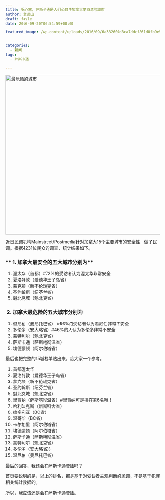 ```yaml
---
title: 好心塞，萨斯卡通是人们心目中加拿大第四危险城市
author: 童远山
draft: fasle
date: 2016-09-20T06:54:59+00:00

featured_image: /wp-content/uploads/2016/09/6a332609d8ca7ddcf861d0fb9e5de3e2-220x150.jpg


categories:
  - 新闻
tags:
  - 萨斯卡通

---
```

<img decoding="async" loading="lazy" class="alignleft size-full wp-image-933" src="http://52sask.com/wp-content/uploads/2016/09/6a332609d8ca7ddcf861d0fb9e5de3e2.jpg" alt="最危险的城市" width="830" height="519" srcset="http://192.168.2.100:800/wp-content/uploads/2016/09/6a332609d8ca7ddcf861d0fb9e5de3e2.jpg 830w, http://192.168.2.100:800/wp-content/uploads/2016/09/6a332609d8ca7ddcf861d0fb9e5de3e2-300x188.jpg 300w" sizes="(max-width: 830px) 100vw, 830px" />

近日民调机构Mainstreet/Postmedia针对加拿大15个主要城市的安全性，做了民调。根据4231位民众的调查，统计结果如下。

###  ** 1. 加拿大最安全的五大城市分别为**

<ol class="list-paddingleft-2">
  <li>
    渥太华（首都）#72%的受访者认为渥太华非常安全
  </li>
  <li>
    夏洛特敦（爱德华王子岛省）
  </li>
  <li>
    蒙克顿（新不伦瑞克省）
  </li>
  <li>
    圣约翰斯（纽芬兰省）
  </li>
  <li>
    魁北克城（魁北克省）
  </li>
</ol>

###  2. 加拿大最危险的五大城市分别为

<ol class="list-paddingleft-2">
  <li>
    温尼伯（曼尼托巴省） #56%的受访者认为温尼伯非常不安全
  </li>
  <li>
    多伦多（安大略省）#46%的人认为多伦多非常不安全
  </li>
  <li>
    蒙特利尔（魁北克省）
  </li>
  <li>
    萨斯卡通（萨斯喀彻温省）
  </li>
  <li>
    埃德蒙顿（阿尔伯塔省）
  </li>
</ol>

最后也把完整的15城榜单贴出来，给大家一个参考。

  1. 首都渥太华
  2. 夏洛特敦（爱德华王子岛省）
  3. 蒙克顿（新不伦瑞克省）
  4. 圣约翰斯（纽芬兰省）
  5. 魁北克城（魁北克省）
  6. 里贾纳（萨斯喀彻温省）#里贾纳可是排在第6名哦！
  7. 哈利法克斯（新斯科舍省）
  8. 维多利亚（BC省）
  9. 温哥华（BC省）
 10. 卡尔加里（阿尔伯塔省）
 11. 埃德蒙顿（阿尔伯塔省）
 12. 萨斯卡通（萨斯喀彻温省）
 13. 蒙特利尔（魁北克省）
 14. 多伦多（安大略省）)
 15. 温尼伯（曼尼托巴省）

最后的回答，我还会在萨斯卡通登陆吗？

首页要说明的是，以上的排名，都是基于对受访者主观判断的民调，不是基于犯罪相关统计数据的。

所以，我应该还是会在萨斯卡通登陆。